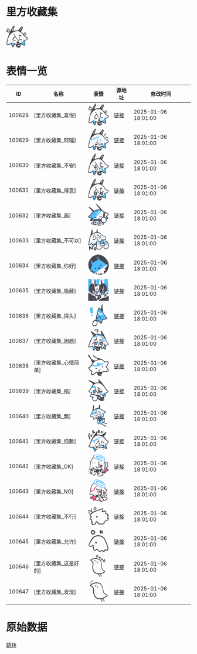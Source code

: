 # 里方收藏集

<img src="./cover.png" height="60" alt="cover" />

# 表情一览

|ID|名称|表情|源地址|修改时间|
|----|----|----|----|----|
|100628|[里方收藏集_喜悦]|<img src="./pic/100628_%5B里方收藏集_喜悦%5D.png" height="60" alt="喜悦"/>|[链接](https://i0.hdslb.com/bfs/garb/1a83b87eea9d32f90e022ecfa83f78ea6bab4016.png)|2025-01-06 18:01:00|
|100629|[里方收藏集_阿嚏]|<img src="./pic/100629_%5B里方收藏集_阿嚏%5D.png" height="60" alt="阿嚏"/>|[链接](https://i0.hdslb.com/bfs/garb/f8ebf389c7d6b4204959b866102d31c9680aa257.png)|2025-01-06 18:01:00|
|100630|[里方收藏集_不安]|<img src="./pic/100630_%5B里方收藏集_不安%5D.png" height="60" alt="不安"/>|[链接](https://i0.hdslb.com/bfs/garb/242e9efa00cfd1d0d52c17e53059c1a69dbf4902.png)|2025-01-06 18:01:00|
|100631|[里方收藏集_得意]|<img src="./pic/100631_%5B里方收藏集_得意%5D.png" height="60" alt="得意"/>|[链接](https://i0.hdslb.com/bfs/garb/82f56b85bcf93bd09157a4e9d287b7d83cee9206.png)|2025-01-06 18:01:00|
|100632|[里方收藏集_画]|<img src="./pic/100632_%5B里方收藏集_画%5D.png" height="60" alt="画"/>|[链接](https://i0.hdslb.com/bfs/garb/82384e3e5f8c7fbc99c47c7565cbe5403aa9672c.png)|2025-01-06 18:01:00|
|100633|[里方收藏集_不可以]|<img src="./pic/100633_%5B里方收藏集_不可以%5D.png" height="60" alt="不可以"/>|[链接](https://i0.hdslb.com/bfs/garb/6ab1bf5f59a1d42430767eb2a3b680784b214740.png)|2025-01-06 18:01:00|
|100634|[里方收藏集_你好]|<img src="./pic/100634_%5B里方收藏集_你好%5D.png" height="60" alt="你好"/>|[链接](https://i0.hdslb.com/bfs/garb/d5ccfd7902e24a4279ac306c913eb2e37712249f.png)|2025-01-06 18:01:00|
|100635|[里方收藏集_隐蔽]|<img src="./pic/100635_%5B里方收藏集_隐蔽%5D.png" height="60" alt="隐蔽"/>|[链接](https://i0.hdslb.com/bfs/garb/c53b339852f6278a36147fc3dd08004db47f3645.png)|2025-01-06 18:01:00|
|100636|[里方收藏集_探头]|<img src="./pic/100636_%5B里方收藏集_探头%5D.png" height="60" alt="探头"/>|[链接](https://i0.hdslb.com/bfs/garb/120e328163dad18df23ec0cc0290b7f970c90127.png)|2025-01-06 18:01:00|
|100637|[里方收藏集_困惑]|<img src="./pic/100637_%5B里方收藏集_困惑%5D.png" height="60" alt="困惑"/>|[链接](https://i0.hdslb.com/bfs/garb/4604b5dec523b9534fa7646fb49d909ae4318a9d.png)|2025-01-06 18:01:00|
|100638|[里方收藏集_心情简单]|<img src="./pic/100638_%5B里方收藏集_心情简单%5D.png" height="60" alt="心情简单"/>|[链接](https://i0.hdslb.com/bfs/garb/ba4b0ef2bde30290a5e31bb74357d0dbb250ed57.png)|2025-01-06 18:01:00|
|100639|[里方收藏集_指]|<img src="./pic/100639_%5B里方收藏集_指%5D.png" height="60" alt="指"/>|[链接](https://i0.hdslb.com/bfs/garb/ea19a59c8a71d56b6676167888736e462db08607.png)|2025-01-06 18:01:00|
|100640|[里方收藏集_飘]|<img src="./pic/100640_%5B里方收藏集_飘%5D.png" height="60" alt="飘"/>|[链接](https://i0.hdslb.com/bfs/garb/ca385d1c4d93397937d5664a0c6f7718788476a6.png)|2025-01-06 18:01:00|
|100641|[里方收藏集_抱歉]|<img src="./pic/100641_%5B里方收藏集_抱歉%5D.png" height="60" alt="抱歉"/>|[链接](https://i0.hdslb.com/bfs/garb/f10de1a72c3eca9c0577931d96571c4a6b9ebc24.png)|2025-01-06 18:01:00|
|100642|[里方收藏集_OK]|<img src="./pic/100642_%5B里方收藏集_OK%5D.png" height="60" alt="OK"/>|[链接](https://i0.hdslb.com/bfs/garb/04c577e263b44b3f6045369c5be420006e347a45.png)|2025-01-06 18:01:00|
|100643|[里方收藏集_NO]|<img src="./pic/100643_%5B里方收藏集_NO%5D.png" height="60" alt="NO"/>|[链接](https://i0.hdslb.com/bfs/garb/79ea3563d7b580a52caca059ff8b67300229ecbe.png)|2025-01-06 18:01:00|
|100644|[里方收藏集_不行]|<img src="./pic/100644_%5B里方收藏集_不行%5D.png" height="60" alt="不行"/>|[链接](https://i0.hdslb.com/bfs/garb/8f069ece907af5064330f107d1a37cb084174ba2.png)|2025-01-06 18:01:00|
|100645|[里方收藏集_允许]|<img src="./pic/100645_%5B里方收藏集_允许%5D.png" height="60" alt="允许"/>|[链接](https://i0.hdslb.com/bfs/garb/bd5b752dbd3a00cecba08ec99f39c4f4ce83d361.png)|2025-01-06 18:01:00|
|100646|[里方收藏集_这是好的]|<img src="./pic/100646_%5B里方收藏集_这是好的%5D.png" height="60" alt="这是好的"/>|[链接](https://i0.hdslb.com/bfs/garb/8da1498bf5ca0ae82dc58083c13656dfb32749fa.png)|2025-01-06 18:01:00|
|100647|[里方收藏集_发现]|<img src="./pic/100647_%5B里方收藏集_发现%5D.png" height="60" alt="发现"/>|[链接](https://i0.hdslb.com/bfs/garb/cf86b9cb67594160059dc23f3651fb4a5005ee6f.png)|2025-01-06 18:01:00|

# 原始数据

[跳转](./raw.json)

